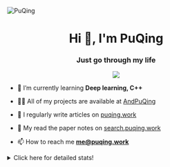 ![PuQing](https://user-images.githubusercontent.com/27223114/171565019-9a56fae6-b08b-421f-99db-7e830da42371.png)

<h1 align="center">Hi 👋, I'm PuQing</h1>
<h3 align="center">Just go through my life</h3>

<p align="center">
  <img src="https://github-widgetbox.vercel.app/api/profile?username=AndPuQing&data=followers,repositories,stars,commits"/>
</p>

- 🌱 I’m currently learning **Deep learning, C++**

- 👨‍💻 All of my projects are available at [AndPuQing](https://github.com/AndPuQing)

- 📝 I regularly write articles on [puqing.work](http://puqing.work)

- 📜 My read the paper notes on [search.puqing.work](https://search.puqing.work)

- 📫 How to reach me **me@puqing.work**

<details>
<summary>Click here for detailed stats!</summary>

<!--START_SECTION:waka-->
**I'm a Night 🦉** 

```text
🌞 Morning    29 commits     ██░░░░░░░░░░░░░░░░░░░░░░░   11.11% 
🌆 Daytime    87 commits     ████████░░░░░░░░░░░░░░░░░   33.33% 
🌃 Evening    110 commits    ██████████░░░░░░░░░░░░░░░   42.15% 
🌙 Night      35 commits     ███░░░░░░░░░░░░░░░░░░░░░░   13.41%

```


📊 **This Week I Spent My Time On** 

```text
💬 Programming Languages: 
Python                   8 hrs 31 mins       ███████░░░░░░░░░░░░░░░░░░   29.45% 
Java                     5 hrs 38 mins       █████░░░░░░░░░░░░░░░░░░░░   19.51% 
Jupyter Notebook         3 hrs 53 mins       ███░░░░░░░░░░░░░░░░░░░░░░   13.43% 
Markdown                 2 hrs 26 mins       ██░░░░░░░░░░░░░░░░░░░░░░░   8.43% 
Docker                   1 hr 51 mins        █░░░░░░░░░░░░░░░░░░░░░░░░   6.45%

🔥 Editors: 
VS Code                  13 hrs 14 mins      ███████████░░░░░░░░░░░░░░   44.93% 
Android Studio           6 hrs 37 mins       █████░░░░░░░░░░░░░░░░░░░░   22.49% 
PyCharm                  5 hrs 49 mins       █████░░░░░░░░░░░░░░░░░░░░   19.78% 
DataSpell                3 hrs 46 mins       ███░░░░░░░░░░░░░░░░░░░░░░   12.79%

💻 Operating System: 
Windows                  15 hrs 39 mins      █████████████████░░░░░░░░   68.61% 
WSL                      7 hrs 9 mins        ███████░░░░░░░░░░░░░░░░░░   31.39%

```


<!--END_SECTION:waka-->
</details>
